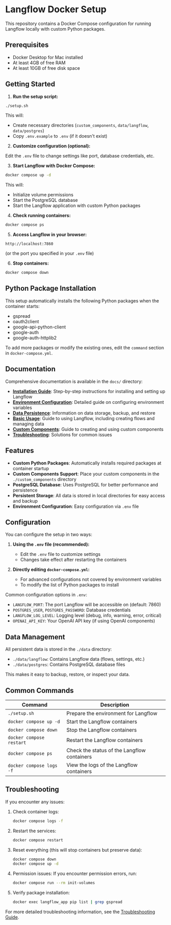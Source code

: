 # Langflow Docker Setup

This repository contains a Docker Compose configuration for running Langflow locally with custom Python packages.

## Prerequisites

- Docker Desktop for Mac installed
- At least 4GB of free RAM
- At least 10GB of free disk space

## Getting Started

1. **Run the setup script:**

```bash
./setup.sh
```

This will:
- Create necessary directories (`custom_components`, `data/langflow`, `data/postgres`)
- Copy `.env.example` to `.env` (if it doesn't exist)

2. **Customize configuration (optional):**

Edit the `.env` file to change settings like port, database credentials, etc.

3. **Start Langflow with Docker Compose:**

```bash
docker compose up -d
```

This will:
- Initialize volume permissions
- Start the PostgreSQL database
- Start the Langflow application with custom Python packages

4. **Check running containers:**

```bash
docker compose ps
```

5. **Access Langflow in your browser:**

```
http://localhost:7860
```
(or the port you specified in your `.env` file)

6. **Stop containers:**

```bash
docker compose down
```

## Python Package Installation

This setup automatically installs the following Python packages when the container starts:
- gspread
- oauth2client
- google-api-python-client
- google-auth
- google-auth-httplib2

To add more packages or modify the existing ones, edit the `command` section in `docker-compose.yml`.

## Documentation

Comprehensive documentation is available in the `docs/` directory:

- **[Installation Guide](docs/setup/installation.md)**: Step-by-step instructions for installing and setting up Langflow
- **[Environment Configuration](docs/setup/environment_configuration.md)**: Detailed guide on configuring environment variables
- **[Data Persistence](docs/setup/data_persistence.md)**: Information on data storage, backup, and restore
- **[Basic Usage](docs/usage/basic_usage.md)**: Guide to using Langflow, including creating flows and managing data
- **[Custom Components](docs/usage/custom_components.md)**: Guide to creating and using custom components
- **[Troubleshooting](docs/setup/troubleshooting.md)**: Solutions for common issues

## Features

- **Custom Python Packages**: Automatically installs required packages at container startup
- **Custom Components Support**: Place your custom components in the `./custom_components` directory
- **PostgreSQL Database**: Uses PostgreSQL for better performance and persistence
- **Persistent Storage**: All data is stored in local directories for easy access and backup
- **Environment Configuration**: Easy configuration via `.env` file

## Configuration

You can configure the setup in two ways:

1. **Using the `.env` file (recommended):**
   - Edit the `.env` file to customize settings
   - Changes take effect after restarting the containers

2. **Directly editing `docker-compose.yml`:**
   - For advanced configurations not covered by environment variables
   - To modify the list of Python packages to install

Common configuration options in `.env`:
- `LANGFLOW_PORT`: The port Langflow will be accessible on (default: 7860)
- `POSTGRES_USER`, `POSTGRES_PASSWORD`: Database credentials
- `LANGFLOW_LOG_LEVEL`: Logging level (debug, info, warning, error, critical)
- `OPENAI_API_KEY`: Your OpenAI API key (if using OpenAI components)

## Data Management

All persistent data is stored in the `./data` directory:
- `./data/langflow`: Contains Langflow data (flows, settings, etc.)
- `./data/postgres`: Contains PostgreSQL database files

This makes it easy to backup, restore, or inspect your data.

## Common Commands

| Command | Description |
|---------|-------------|
| `./setup.sh` | Prepare the environment for Langflow |
| `docker compose up -d` | Start the Langflow containers |
| `docker compose down` | Stop the Langflow containers |
| `docker compose restart` | Restart the Langflow containers |
| `docker compose ps` | Check the status of the Langflow containers |
| `docker compose logs -f` | View the logs of the Langflow containers |

## Troubleshooting

If you encounter any issues:

1. Check container logs:
   ```bash
   docker compose logs -f
   ```

2. Restart the services:
   ```bash
   docker compose restart
   ```

3. Reset everything (this will stop containers but preserve data):
   ```bash
   docker compose down
   docker compose up -d
   ```

4. Permission issues:
   If you encounter permission errors, run:
   ```bash
   docker compose run --rm init-volumes
   ```

5. Verify package installation:
   ```bash
   docker exec langflow_app pip list | grep gspread
   ```

For more detailed troubleshooting information, see the [Troubleshooting Guide](docs/setup/troubleshooting.md).
